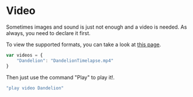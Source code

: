 # Video

Sometimes images and sound is just not enough and a video is needed. As always, you need to declare it first.

To view the supported formats, you can take a look at [this page](http://www.w3schools.com/html/html5_video.asp).

```javascript
var videos = {
    "Dandelion": "DandelionTimelapse.mp4"
}
```

Then just use the command "Play" to play it!.

```javascript
"play video Dandelion"
```

